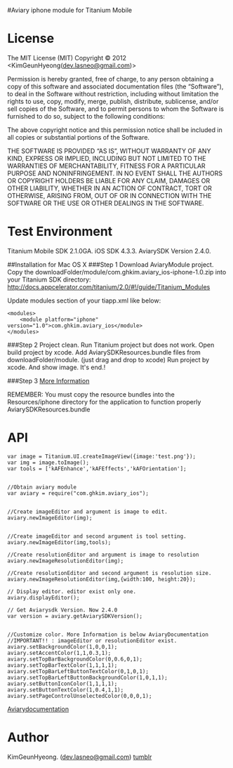 #Aviary iphone module for Titanium Mobile

 License
========
The MIT License (MIT)
Copyright © 2012 <KimGeunHyeong(dev.lasneo@gmail.com)>

Permission is hereby granted, free of charge, to any person obtaining a copy of this software and associated documentation files (the “Software”), to deal in the Software without restriction, including without limitation the rights to use, copy, modify, merge, publish, distribute, sublicense, and/or sell copies of the Software, and to permit persons to whom the Software is furnished to do so, subject to the following conditions:

The above copyright notice and this permission notice shall be included in all copies or substantial portions of the Software.

THE SOFTWARE IS PROVIDED “AS IS”, WITHOUT WARRANTY OF ANY KIND, EXPRESS OR IMPLIED, INCLUDING BUT NOT LIMITED TO THE WARRANTIES OF MERCHANTABILITY, FITNESS FOR A PARTICULAR PURPOSE AND NONINFRINGEMENT. IN NO EVENT SHALL THE AUTHORS OR COPYRIGHT HOLDERS BE LIABLE FOR ANY CLAIM, DAMAGES OR OTHER LIABILITY, WHETHER IN AN ACTION OF CONTRACT, TORT OR OTHERWISE, ARISING FROM, OUT OF OR IN CONNECTION WITH THE SOFTWARE OR THE USE OR OTHER DEALINGS IN THE SOFTWARE.

Test Environment
========

Titanium Mobile SDK 2.1.0GA.
iOS SDK 4.3.3.
AviarySDK Version 2.4.0.

##Installation for Mac OS X
###Step 1
Download AviaryModule project.
Copy the downloadFolder/module/com.ghkim.aviary_ios-iphone-1.0.zip into your Titanium SDK directory: http://docs.appcelerator.com/titanium/2.0/#!/guide/Titanium_Modules

Update modules section of your tiapp.xml like below:

    <modules>
        <module platform="iphone" version="1.0">com.ghkim.aviary_ios</module>
    </modules>


###Step 2
Project clean.
Run Titanium project but does not work.
Open build project by xcode.
Add AviarySDKResources.bundle files from downloadFolder/module. (just drag and drop to xcode)
Run project by xcode.
And show image. It's end.!

###Step 3
[More Information](http://lasneo.tumblr.com/post/26715724515/aviarymodule-guide)

REMEMBER: You must copy the resource bundles into the Resources/iphone directory for the application to function properly AviarySDKResources.bundle

API
========

    var image = Titanium.UI.createImageView({image:'test.png'});
    var img = image.toImage();
    var tools = ['kAFEnhance','kAFEffects','kAFOrientation'];


    //Obtain aviary module
    var aviary = require("com.ghkim.aviary_ios");


    //Create imageEditor and argument is image to edit.
    aviary.newImageEditor(img);


    //Create imageEditor and second argument is tool setting.
    aviary.newImageEditor(img,tools);

    //Create resolutionEditor and argument is image to resolution
    aviary.newImageResolutionEditor(img);

    //Create resolutionEditor and second argument is resolution size.
    aviary.newImageResolutionEditor(img,{width:100, height:20});

    // Display editor. editor exist only one.
    aviary.displayEditor();

    // Get Aviarysdk Version. Now 2.4.0
    var version = aviary.getAviarySDKVersion();


    //Customize color. More Information is below AviaryDocumentation
    //IMPORTANT!! : imageEditor or resolutionEditor exist.
    aviary.setBackgroundColor(1,0,0,1);
    aviary.setAccentColor(1,1,0.3,1);
    aviary.setTopBarBackgroundColor(0,0.6,0,1);
    aviary.setTopBarTextColor(1,1,1,1);
    aviary.setTopBarLeftButtonTextColor(0,1,0,1);
    aviary.setTopBarLeftButtonBackgroundColor(1,0,1,1);
    aviary.setButtonIconColor(1,1,1,1);
    aviary.setButtonTextColor(1,0.4,1,1);
    aviary.setPageControlUnselectedColor(0,0,0,1);

[Aviarydocumentation](http://www.aviary.com/ios-documentation)

Author
========

KimGeunHyeong.
(dev.lasneo@gmail.com)
[tumblr](http://www.lasneo.tumblr.com/)
